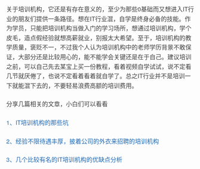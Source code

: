 <div class="output_wrapper" id="output_wrapper_id" style="font-size: 16px; color: rgb(62, 62, 62); line-height: 1.6; word-spacing: 0px; letter-spacing: 0px; font-family: 'Helvetica Neue', Helvetica, 'Hiragino Sans GB', 'Microsoft YaHei', Arial, sans-serif;"><p style="font-size: inherit; color: inherit; line-height: inherit; padding: 0px; margin: 1.5em 0px;">关于培训机构，它还是有存在意义的，至少为那些0基础而又想进入IT行业的朋友们提供一条路径。想在IT行业混，自学是终身必备的技能。作为学员，只能把培训机构当做入门的学习场所，想通过培训机构，学个皮毛，造点假经验就想高薪就业，别报太大希望。至于，培训机构的教学质量，褒贬不一，不过我个人认为培训机构中的老师学历背景不敢保证，大部分还是比较用心的，能不能学会关键还是在于自己。建议培训之前，可以自己先去某宝上买一份教程，看着视频自学试试，说不定看几节就厌倦了，也说不定看着看着就自学了。总之IT行业并不是培训一下就能混下去的，不要轻易浪费高额的培训费用。</p>
<p style="font-size: inherit; color: inherit; line-height: inherit; padding: 0px; margin: 1.5em 0px;">分享几篇相关的文章，小白们可以看看</p>
<p style="font-size: inherit; color: inherit; line-height: inherit; padding: 0px; margin: 1.5em 0px;"><a href="https://mp.weixin.qq.com/s/8ykjVNhmzewGlCDKTXazyQ" style="font-size: inherit; line-height: inherit; margin: 0px; padding: 0px; text-decoration: none; color: rgb(30, 107, 184); overflow-wrap: break-word;">1、IT培训机构的那些坑</a></p>
<p style="font-size: inherit; color: inherit; line-height: inherit; padding: 0px; margin: 1.5em 0px;"><a href="https://mp.weixin.qq.com/s/kaX5fhjpQ36rdnfOB_VA0A" style="font-size: inherit; line-height: inherit; margin: 0px; padding: 0px; text-decoration: none; color: rgb(30, 107, 184); overflow-wrap: break-word;">2、经验不限待遇丰厚，披着公司的外衣来招聘的培训机构
</a></p>
<p style="font-size: inherit; color: inherit; line-height: inherit; padding: 0px; margin: 1.5em 0px;"><a href="https://mp.weixin.qq.com/s/eYtvtXXtPH5tW2U4RPVK6g" style="font-size: inherit; line-height: inherit; margin: 0px; padding: 0px; text-decoration: none; color: rgb(30, 107, 184); overflow-wrap: break-word;">3、几个比较有名的IT培训机构的优缺点分析
</a></p></div>
